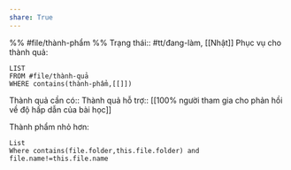 ```yaml
---
share: True
---
```

%%
#file/thành-phẩm
%%
Trạng thái:: #tt/đang-làm, [[Nhật]]
Phục vụ cho thành quả:
```dataview
LIST
FROM #file/thành-quả 
WHERE contains(thành-phẩm,[[]])
```

Thành quả cần có::
Thành quả hỗ trợ:: [[100% người tham gia cho phản hồi về độ hấp dẫn của bài học]]

Thành phẩm nhỏ hơn:
```dataview
List
Where contains(file.folder,this.file.folder) and file.name!=this.file.name
```

